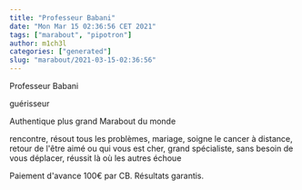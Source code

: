 ```yaml
---
title: "Professeur Babani"
date: "Mon Mar 15 02:36:56 CET 2021"
tags: ["marabout", "pipotron"]
author: m1ch3l
categories: ["generated"]
slug: "marabout/2021-03-15-02:36:56"
---
```


Professeur Babani

guérisseur

Authentique plus grand Marabout du monde

rencontre, résout tous les problèmes, mariage, soigne le cancer à distance, retour de l'être aimé ou qui vous est cher, grand spécialiste, sans besoin de vous déplacer, réussit là où les autres échoue

Paiement d'avance 100€ par CB. Résultats garantis.
